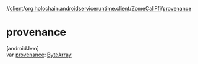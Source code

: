 //[client](../../../index.md)/[org.holochain.androidserviceruntime.client](../index.md)/[ZomeCallFfi](index.md)/[provenance](provenance.md)

# provenance

[androidJvm]\
var [provenance](provenance.md): [ByteArray](https://kotlinlang.org/api/core/kotlin-stdlib/kotlin/-byte-array/index.html)